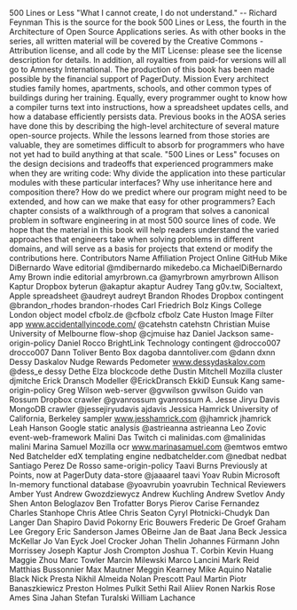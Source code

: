 500 Lines or Less "What I cannot create, I do not understand." -- Richard Feynman This is the source for the book 500 Lines or Less, the fourth in the Architecture of Open Source Applications series. As with other books in the series, all written material will be covered by the Creative Commons - Attribution license, and all code by the MIT License: please see the license description for details. In addition, all royalties from paid-for versions will all go to Amnesty International. The production of this book has been made possible by the financial support of PagerDuty. Mission Every architect studies family homes, apartments, schools, and other common types of buildings during her training. Equally, every programmer ought to know how a compiler turns text into instructions, how a spreadsheet updates cells, and how a database efficiently persists data. Previous books in the AOSA series have done this by describing the high-level architecture of several mature open-source projects. While the lessons learned from those stories are valuable, they are sometimes difficult to absorb for programmers who have not yet had to build anything at that scale. "500 Lines or Less" focuses on the design decisions and tradeoffs that experienced programmers make when they are writing code: Why divide the application into these particular modules with these particular interfaces? Why use inheritance here and composition there? How do we predict where our program might need to be extended, and how can we make that easy for other programmers? Each chapter consists of a walkthrough of a program that solves a canonical problem in software engineering in at most 500 source lines of code. We hope that the material in this book will help readers understand the varied approaches that engineers take when solving problems in different domains, and will serve as a basis for projects that extend or modify the contributions here. Contributors Name Affiliation Project Online GitHub Mike DiBernardo Wave editorial @mdibernardo mikedebo.ca MichaelDiBernardo Amy Brown indie editorial amyrbrown.ca @amyrbrown amyrbrown Allison Kaptur Dropbox byterun @akaptur akaptur Audrey Tang g0v.tw, Socialtext, Apple spreadsheet @audreyt audreyt Brandon Rhodes Dropbox contingent @brandon_rhodes brandon-rhodes Carl Friedrich Bolz Kings College London object model cfbolz.de @cfbolz cfbolz Cate Huston Image Filter app www.accidentallyincode.com/ @catehstn catehstn Christian Muise University of Melbourne flow-shop @cjmuise haz Daniel Jackson same-origin-policy Daniel Rocco BrightLink Technology contingent @drocco007 drocco007 Dann Toliver Bento Box dagoba danntoliver.com @dann dxnn Dessy Daskalov Nudge Rewards Pedometer www.dessydaskalov.com @dess_e dessy Dethe Elza blockcode dethe Dustin Mitchell Mozilla cluster djmitche Erick Dransch Modeller @ErickDransch EkkiD Eunsuk Kang same-origin-policy Greg Wilson web-server @gvwilson gvwilson Guido van Rossum Dropbox crawler @gvanrossum gvanrossum A. Jesse Jiryu Davis MongoDB crawler @jessejiryudavis ajdavis Jessica Hamrick University of California, Berkeley sampler www.jesshamrick.com @jhamrick jhamrick Leah Hanson Google static analysis @astrieanna astrieanna Leo Zovic event-web-framework Malini Das Twitch ci malinidas.com @malinidas malini Marina Samuel Mozilla ocr www.marinasamuel.com @emtwos emtwo Ned Batchelder edX templating engine nedbatchelder.com @nedbat nedbat Santiago Perez De Rosso same-origin-policy Taavi Burns Previously at Points, now at PagerDuty data-store @jaaaarel taavi Yoav Rubin Microsoft In-memory functional database @yoavrubin yoavrubin Technical Reviewers Amber Yust Andrew Gwozdziewycz Andrew Kuchling Andrew Svetlov Andy Shen Anton Beloglazov Ben Trofatter Borys Pierov Carise Fernandez Charles Stanhope Chris Atlee Chris Seaton Cyryl Płotnicki-Chudyk Dan Langer Dan Shapiro David Pokorny Eric Bouwers Frederic De Groef Graham Lee Gregory Eric Sanderson James OBeirne Jan de Baat Jana Beck Jessica McKellar Jo Van Eyck Joel Crocker Johan Thelin Johannes Fürmann John Morrissey Joseph Kaptur Josh Crompton Joshua T. Corbin Kevin Huang Maggie Zhou Marc Towler Marcin Milewski Marco Lancini Mark Reid Matthias Bussonnier Max Mautner Meggin Kearney Mike Aquino Natalie Black Nick Presta Nikhil Almeida Nolan Prescott Paul Martin Piotr Banaszkiewicz Preston Holmes Pulkit Sethi Rail Aliiev Ronen Narkis Rose Ames Sina Jahan Stefan Turalski William Lachance